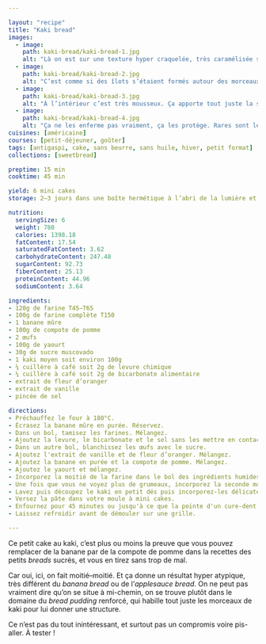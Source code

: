 ```yaml
---

layout: "recipe"
title: "Kaki bread"
images:
  - image:
    path: kaki-bread/kaki-bread-1.jpg
    alt: "Là on est sur une texture hyper craquelée, très caramélisée sur le dessus, et croutée."
  - image:
    path: kaki-bread/kaki-bread-2.jpg
    alt: "C’est comme si des îlots s’étaient formés autour des morceaux de kaki, plutôt que des les enrober."
  - image:
    path: kaki-bread/kaki-bread-3.jpg
    alt: "À l’intérieur c’est très mousseux. Ça apporte tout juste la structure pour rassembler les morceaux de kaki en une unité transportable."
  - image:
    path: kaki-bread/kaki-bread-4.jpg
    alt: "Ça ne les enferme pas vraiment, ça les protège. Rares sont les parties de mie restés humides grâce au jus rendu."
cuisines: [américaine]
courses: [petit-déjeuner, goûter]
tags: [antigaspi, cake, sans beurre, sans huile, hiver, petit format]
collections: [sweetbread]

preptime: 15 min
cooktime: 45 min

yield: 6 mini cakes
storage: 2–3 jours dans une boîte hermétique à l’abri de la lumière et de la chaleur. 5 jours au frigo. 2 mois au congélateur.

nutrition:
  servingSize: 6
  weight: 780
  calories: 1398.18
  fatContent: 17.54
  saturatedFatContent: 3.62
  carbohydrateContent: 247.48
  sugarContent: 92.73
  fiberContent: 25.13
  proteinContent: 44.96
  sodiumContent: 3.64

ingredients:
- 120g de farine T45–T65
- 100g de farine complète T150
- 1 banane mûre
- 100g de compote de pomme
- 2 œufs
- 100g de yaourt
- 30g de sucre muscovado
- 1 kaki moyen soit environ 100g
- ¼ cuillère à café soit 2g de levure chimique
- ¼ cuillère à café soit 2g de bicarbonate alimentaire
- extrait de fleur d’oranger
- extrait de vanille
- pincée de sel

directions:
- Préchauffez le four à 180°C.
- Écrasez la banane mûre en purée. Réservez.
- Dans un bol, tamisez les farines. Mélangez. 
- Ajoutez la levure, le bicarbonate et le sel sans les mettre en contact pour le moment.
- Dans un autre bol, blanchissez les œufs avec le sucre.
- Ajoutez l'extrait de vanille et de fleur d’oranger. Mélangez. 
- Ajoutez la banane en purée et la compote de pomme. Mélangez. 
- Ajoutez le yaourt et mélangez. 
- Incorporez la moitié de la farine dans le bol des ingrédients humides à la maryse. 
- Une fois que vous ne voyez plus de grumeaux, incorporez la seconde moitié. Réservez. 
- Lavez puis découpez le kaki en petit dés puis incorporez-les délicatement à la maryse.
- Versez la pâte dans votre moule à mini cakes. 
- Enfournez pour 45 minutes ou jusqu'à ce que la pointe d'un cure-dent ressorte sèche. 
- Laissez refroidir avant de démouler sur une grille. 

---
```


Ce petit cake au kaki, c’est plus ou moins la preuve que vous pouvez remplacer de la banane par de la compote de pomme dans la recettes des petits <i lang="en">breads</i> sucrés, et vous en tirez sans trop de mal.

Car oui, ici, on fait moitié–moitié. Et ça donne un résultat hyper atypique, très différent du <i lang="en">banana bread</i> ou de l’<i lang="en">applesauce bread</i>. On ne peut pas vraiment dire qu’on se situe à mi-chemin, on se trouve plutôt dans le domaine du <i lang="en">bread pudding</i> renforcé, qui habille tout juste les morceaux de kaki pour lui donner une structure.

Ce n’est pas du tout inintéressant, et surtout pas un compromis voire pis-aller. À tester&nbsp;!
